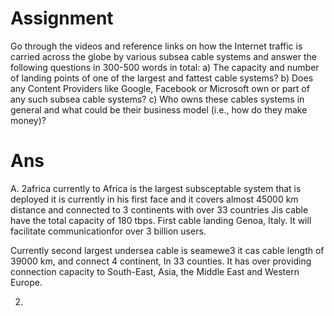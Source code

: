 # Assignment
Go through the videos and reference links on how the Internet traffic is carried across the globe by various subsea cable systems and answer the following questions in 300-500 words in total: a) The capacity and number of landing points of one of the largest and fattest cable systems? b) Does any Content Providers like Google, Facebook or Microsoft own or part of any such subsea cable systems? c) Who owns these cables systems in general and what could be their business model (i.e., how do they make money)?


# Ans

A. 2africa currently to Africa is the largest subsceptable system that is deployed it is currently in his first face and it covers almost 45000 km distance and connected to 3 continents with over 33 countries Jis cable have the total capacity of 180 tbps. First cable landing Genoa, Italy.
It will facilitate communicationfor over 3 billion users.

Currently second largest undersea cable is seamewe3  it cas cable length of 39000 km, and connect 4 continent, In 33 counties.
It has over providing connection capacity to South-East, Asia, the Middle East and Western Europe.


2. 